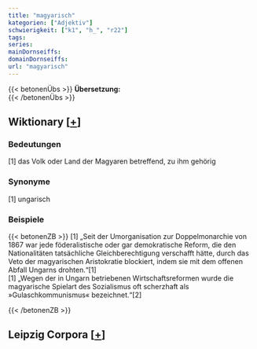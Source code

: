 ```yaml
---
title: "magyarisch"
kategorien: ["Adjektiv"]
schwierigkeit: ["k1", "h_", "r22"]
tags:
series:
mainDornseiffs:
domainDornseiffs:
url: "magyarisch"
---
```


{{< betonenÜbs >}}
**Übersetzung:**  
{{< /betonenÜbs >}}

## Wiktionary [[+](https://de.wiktionary.org/wiki/magyarisch)]

### Bedeutungen
[1] das Volk oder Land der Magyaren betreffend, zu ihm gehörig  

### Synonyme
[1] ungarisch  

### Beispiele
{{< betonenZB >}}
[1] „Seit der Umorganisation zur Doppelmonarchie von 1867 war jede föderalistische oder gar demokratische Reform, die den Nationalitäten tatsächliche Gleichberechtigung verschafft hätte, durch das Veto der magyarischen Aristokratie blockiert, indem sie mit dem offenen Abfall Ungarns drohten.“[1]  
[1] „Wegen der in Ungarn betriebenen Wirtschaftsreformen wurde die magyarische Spielart des Sozialismus oft scherzhaft als »Gulaschkommunismus« bezeichnet.“[2]  

{{< /betonenZB >}}

## Leipzig Corpora [[+](https://corpora.uni-leipzig.de/en/res?word=magyarisch&corpusId=deu_newscrawl-public_2018)]

